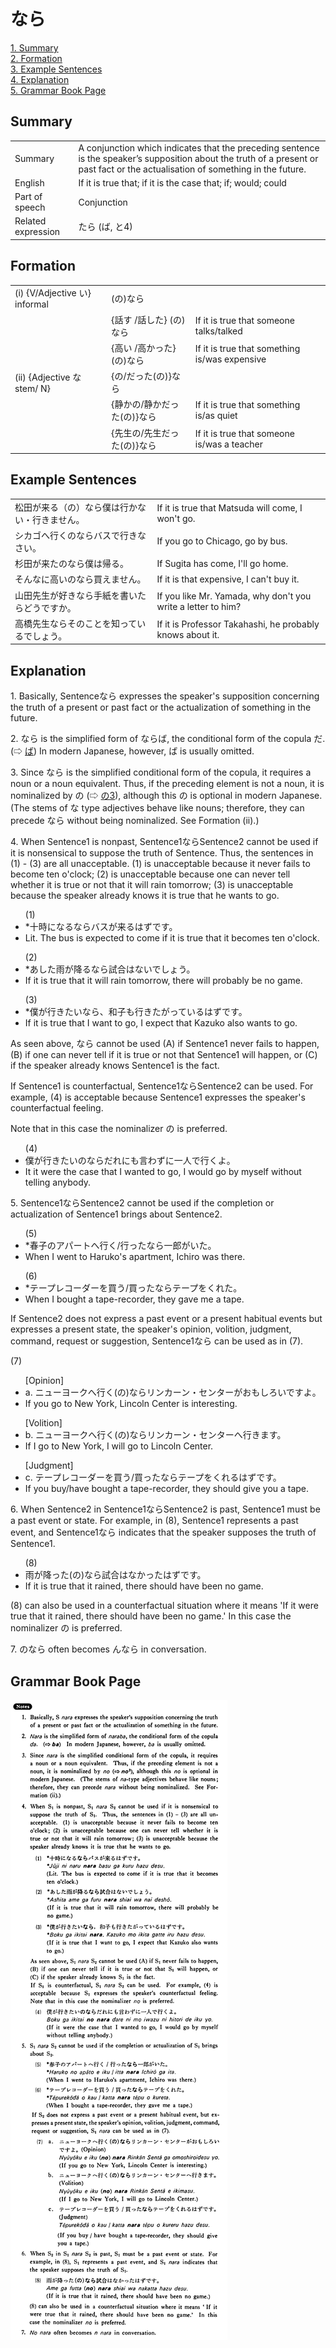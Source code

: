 # なら

[1. Summary](#summary)<br>
[2. Formation](#formation)<br>
[3. Example Sentences](#example-sentences)<br>
[4. Explanation](#explanation)<br>
[5. Grammar Book Page](#grammar-book-page)<br>


## Summary

<table><tr>   <td>Summary</td>   <td>A conjunction which indicates that the preceding sentence is the speaker’s supposition about the truth of a present or past fact or the actualisation of something in the future.</td></tr><tr>   <td>English</td>   <td>If it is true that; if it is the case that; if; would; could</td></tr><tr>   <td>Part of speech</td>   <td>Conjunction</td></tr><tr>   <td>Related expression</td>   <td>たら (ば, と4)</td></tr></table>

## Formation

<table class="table"> <tbody><tr class="tr head"> <td class="td"><span class="numbers">(i)</span> <span> <span class="bold">{V/Adjective い}    informal</span></span></td> <td class="td"><span>(<span class="concept">の</span>)<span class="concept">なら</span></span></td> <td class="td"><span>&nbsp;</span></td> </tr> <tr class="tr"> <td class="td"><span>&nbsp;</span></td> <td class="td"><span>{話す /話した} (<span class="concept">の</span>)<span class="concept">なら</span></span></td> <td class="td"><span>If    it is true that someone talks/talked</span></td> </tr> <tr class="tr"> <td class="td"><span>&nbsp;</span></td> <td class="td"><span>{高い /高かった} (<span class="concept">の</span>)<span class="concept">なら</span></span></td> <td class="td"><span>If    it is true that something is/was expensive</span></td> </tr> <tr class="tr head"> <td class="td"><span class="numbers">(ii)</span> <span> <span class="bold">{Adjective な stem/   N}</span></span></td> <td class="td"><span>{<span class="concept">の</span>/<span class="concept">だった</span>(<span class="concept">の</span>)}<span class="concept">なら</span></span></td> <td class="td"><span>&nbsp;</span></td> </tr> <tr class="tr"> <td class="td"><span>&nbsp;</span></td> <td class="td"><span>{静か<span class="concept">の</span>/静か<span class="concept">だった</span>(<span class="concept">の</span>)}<span class="concept">なら</span></span></td> <td class="td"><span>If    it is true that something is/as quiet</span></td> </tr> <tr class="tr"> <td class="td"><span>&nbsp;</span></td> <td class="td"><span>{先生<span class="concept">の</span>/先生<span class="concept">だった</span>(<span class="concept">の</span>)}<span class="concept">なら</span></span></td> <td class="td"><span>If    it is true that someone is/was a teacher</span></td> </tr></tbody></table>

## Example Sentences

<table><tr>   <td>松田が来る（の）なら僕は行かない・行きません。</td>   <td>If it is true that Matsuda will come, I won't go.</td></tr><tr>   <td>シカゴへ行くのならバスで行きなさい。</td>   <td>If you go to Chicago, go by bus.</td></tr><tr>   <td>杉田が来たのなら僕は帰る。</td>   <td>If Sugita has come, I'll go home.</td></tr><tr>   <td>そんなに高いのなら買えません。</td>   <td>If it is that expensive, I can't buy it.</td></tr><tr>   <td>山田先生が好きなら手紙を書いたらどうですか。</td>   <td>If you like Mr. Yamada, why don't you write a letter to him?</td></tr><tr>   <td>高橋先生ならそのことを知っているでしょう。</td>   <td>If it is Professor Takahashi, he probably knows about it.</td></tr></table>

## Explanation

<p>1. Basically, Sentence<span class="cloze">なら</span> expresses the speaker's supposition concerning the truth of a present or past fact or the actualization of something in the future.</p>  <p>2. なら</span> is the simplified form of <span class="cloze">ならば</span>, the conditional form of the copula だ. (⇨ <a href="#㊦ ば">ば</a>) In modern Japanese, however, <span class="cloze">ば</span> is usually omitted.</p>  <p>3. Since <span class="cloze">なら</span> is the simplified conditional form of the copula, it requires a noun or a noun equivalent. Thus, if the preceding element is not a noun, it is nominalized by の (⇨ <a href="#㊦ の (3)">の3</a>), although this の is optional in modern Japanese. (The stems of な type adjectives behave like nouns; therefore, they can precede <span class="cloze">なら</span> without being nominalized. See Formation (ii).)</p>  <p>4. When Sentence1 is nonpast, Sentence1<span class="cloze">なら</span>Sentence2 cannot be used if it is nonsensical to suppose the truth of Sentence. Thus, the sentences in (1) - (3) are all unacceptable. (1) is unacceptable because it never fails to become ten o'clock; (2) is unacceptable because one can never tell whether it is true or not that it will rain tomorrow; (3) is unacceptable because the speaker already knows it is true that he wants to go.</p>  <ul>(1) <li>*十時になる<span class="cloze">なら</span>バスが来るはずです。</li> <li>Lit. The bus is expected to come if it is true that it becomes ten o'clock.</li> </ul>  <ul>(2)  <li>*あした雨が降る<span class="cloze">なら</span>試合はないでしょう。</li> <li>If it is true that it will rain tomorrow, there will probably be no game.</li> </ul>  <ul>(3) <li>*僕が行きたい<span class="cloze">なら</span>、和子も行きたがっているはずです。</li> <li>If it is true that I want to go, I expect that Kazuko also wants to go.</li> </ul>  <p>As seen above, <span class="cloze">なら</span> cannot be used (A) if Sentence1 never fails to happen, (B) if one can never tell if it is true or not that Sentence1 will happen, or (C) if the speaker already knows Sentence1 is the fact.</p> <p>If Sentence1 is counterfactual, Sentence1<span class="cloze">なら</span>Sentence2 can be used. For example, (4) is acceptable because Sentence1 expresses the speaker's counterfactual feeling. </p> <p>Note that in this case the nominalizer の is preferred.</p>  <ul>(4) <li>僕が行きたいの<span class="cloze">なら</span>だれにも言わずに一人で行くよ。</li> <li>It it were the case that I wanted to go, I would go by myself without telling anybody.</li> </ul>  <p>5. Sentence1<span class="cloze">なら</span>Sentence2 cannot be used if the completion or actualization of Sentence1 brings about Sentence2.</p>  <ul>(5) <li>*春子のアパートへ行く/行った<span class="cloze">なら</span>一郎がいた。</li> <li>When I went to Haruko's apartment, Ichiro was there.</li> </ul>  <ul>(6) <li>*テープレコーダーを買う/買った<span class="cloze">なら</span>テープをくれた。</li> <li>When I bought a tape-recorder, they gave me a tape.</li> </ul>  <p>If Sentence2 does not express a past event or a present habitual events but expresses a present state, the speaker's opinion, volition, judgment, command, request or suggestion, Sentence1<span class="cloze">なら</span> can be used as in (7).</p>  <p>(7)</p>  <ul>[Opinion] <li>a. ニューヨークへ行く(の)<span class="cloze">なら</span>リンカーン・センターがおもしろいですよ。</li> <li>If you go to New York, Lincoln Center is interesting.</li> </ul>  <ul>[Volition] <li>b. ニューヨークへ行く(の)<span class="cloze">なら</span>リンカーン・センターへ行きます。</li> <li>If I go to New York, I will go to Lincoln Center.</li> </ul>  <ul>[Judgment] <li>c. テープレコーダーを買う/買った<span class="cloze">なら</span>テープをくれるはずです。</li> <li>If you buy/have bought a tape-recorder, they should give you a tape.</li> </ul>  <p>6. When Sentence2 in Sentence1<span class="cloze">なら</span>Sentence2 is past, Sentence1 must be a past event or state. For example, in (8), Sentence1 represents a past event, and Sentence1<span class="cloze">なら</span> indicates that the speaker supposes the truth of Sentence1.</p>  <ul>(8) <li>雨が降った(の)<span class="cloze">なら</span>試合はなかったはずです。</li> <li>If it is true that it rained, there should have been no game.</li> </ul>  <p>(8) can also be used in a counterfactual situation where it means 'If it were true that it rained, there should have been no game.' In this case the nominalizer の is preferred.</p>  <p>7. の<span class="cloze">なら</span> often becomes ん<span class="cloze">なら</span> in conversation.</p>

## Grammar Book Page

![](../img/Basicなら.png)

